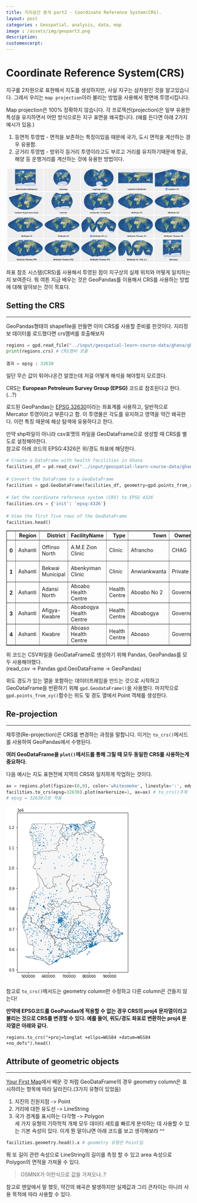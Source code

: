 ```yaml
---
title: 지리공간 분석 part2 - Coordinate Reference System(CRS).  
layout: post   
categories : Geospatial, analysis, data, map
image : /assets/img/geopart3.png
description:  
customexcerpt: 
---
```


# Coordinate Reference System(CRS)

지구를 2차원으로 표현해서 지도를 생성하지만, 사실 지구는 삼차원인 것을 알고있습니다. 그래서 우리는 ```map projection```이라 불리는 방법을 사용해서 평면에 투영시킵니다.  

Map projection은 100% 정확하지 않습니다. 각 프로젝션(projection)은 일부 유용한 특성을 유지하면서 어떤 방식으로든 지구 표면을 왜곡합니다. (예를 든다면 아래 2가지 예시가 있음.)

1. 등면적 투영법 - 면적을 보존하는 특징이있음 때문에 국가, 도시 면적을 계산하는 경우 유용함.
2. 긍거리 투영법 - 방위각 등거리 투영이라고도 부르고 거리를 유지하기때문에 항공, 해양 등 운행거리를 계산하는 것에 유용한 방법이다.

![예시](/assets/img/geopart3.png)

좌표 참조 시스템(CRS)를 사용해서 투영된 점이 지구상의 실제 위치와 어떻게 일치하는지 보여준다. 뭐 여튼 지금 배우는 것은 GeoPandas를 이용해서 CRS를 사용하는 방법에 대해 알아보는 것이 목표다.

## Setting the CRS
----
GeoPandas형태의 shapefile을 만들면 이미 CRS를 사용할 준비를 한것이다.
지리정보 데이터를 로드했다면 crs멤버를 호출해보자

~~~py
regions = gpd.read_file("../input/geospatial-learn-course-data/ghana/ghana/Regions/Map_of_Regions_in_Ghana.shp")
print(regions.crs) # CRS멤버 호출

결과 = epsg : 32630
~~~

일단 무슨 값이 튀어나온건 알겠는데 저걸 어떻게 해석을 해야할지 모르겠다.

CRS는 **European Petroleum Survey Group (EPSG)** 코드로 참조된다고 한다. (...?)

로드된 GeoPandas는 [EPSG 32630](https://epsg.io/32630)이라는 좌표계를 사용하고, 일반적으로 Mercator 투영이라고 부른다고 함. 이 투영물은 각도를 유지하고 영역을 약간 왜곡한다. 이런 특징 때문에 해상 탐색에 유용하다고 한다.  

만약 shp파일이 아니라 csv포맷의 파일을 GeoDataFrame으로 생성할 때 CRS를 별도로 설정해야한다.  
참고로 아래 코드의 EPSG:4326은 위/경도 좌표에 해당한다.

~~~py
# Create a DataFrame with health facilities in Ghana
facilities_df = pd.read_csv("../input/geospatial-learn-course-data/ghana/ghana/health_facilities.csv")

# Convert the DataFrame to a GeoDataFrame
facilities = gpd.GeoDataFrame(facilities_df, geometry=gpd.points_from_xy(facilities_df.Longitude, facilities_df.Latitude))

# Set the coordinate reference system (CRS) to EPSG 4326
facilities.crs = {'init': 'epsg:4326'}

# View the first five rows of the GeoDataFrame
facilities.head()
~~~

<table border="1">
  <thead>
    <tr style="text-align: right;">
      <th></th>
      <th>Region</th>
      <th>District</th>
      <th>FacilityName</th>
      <th>Type</th>
      <th>Town</th>
      <th>Ownership</th>
      <th>Latitude</th>
      <th>Longitude</th>
      <th>geometry</th>
    </tr>
  </thead>
  <tbody>
    <tr>
      <th>0</th>
      <td>Ashanti</td>
      <td>Offinso North</td>
      <td>A.M.E Zion Clinic</td>
      <td>Clinic</td>
      <td>Afrancho</td>
      <td>CHAG</td>
      <td>7.40801</td>
      <td>-1.96317</td>
      <td>POINT (-1.96317 7.40801)</td>
    </tr>
    <tr>
      <th>1</th>
      <td>Ashanti</td>
      <td>Bekwai Municipal</td>
      <td>Abenkyiman Clinic</td>
      <td>Clinic</td>
      <td>Anwiankwanta</td>
      <td>Private</td>
      <td>6.46312</td>
      <td>-1.58592</td>
      <td>POINT (-1.58592 6.46312)</td>
    </tr>
    <tr>
      <th>2</th>
      <td>Ashanti</td>
      <td>Adansi North</td>
      <td>Aboabo Health Centre</td>
      <td>Health Centre</td>
      <td>Aboabo No 2</td>
      <td>Government</td>
      <td>6.22393</td>
      <td>-1.34982</td>
      <td>POINT (-1.34982 6.22393)</td>
    </tr>
    <tr>
      <th>3</th>
      <td>Ashanti</td>
      <td>Afigya-Kwabre</td>
      <td>Aboabogya Health Centre</td>
      <td>Health Centre</td>
      <td>Aboabogya</td>
      <td>Government</td>
      <td>6.84177</td>
      <td>-1.61098</td>
      <td>POINT (-1.61098 6.84177)</td>
    </tr>
    <tr>
      <th>4</th>
      <td>Ashanti</td>
      <td>Kwabre</td>
      <td>Aboaso Health Centre</td>
      <td>Health Centre</td>
      <td>Aboaso</td>
      <td>Government</td>
      <td>6.84177</td>
      <td>-1.61098</td>
      <td>POINT (-1.61098 6.84177)</td>
    </tr>
  </tbody>
</table>

위 코드는 CSV파일을 GeoDataFrame로 생성하기 위해 Pandas, GeoPandas를 모두 사용해야했다.  
(read_csv -> Pandas gpd.GeoDataFrame -> GeoPandas)  

위도 경도가 있는 열을 포함하는 데이터프래임을 만드는 것으로 시작하고 GeoDataFrame을 반환하기 위해 ```gpd.GeodataFrame()```을 사용했다. 마지막으로 ```gpd.points_from_xy()```함수는 위도 및 경도 열에서 Point 객체를 생성한다.  

## Re-projection
----
재투영(Re-projection)은 CRS를 변경하는 과정을 말합니다. 이거는 ```to_crs()```메서드를 사용하여 GeoPandas에서 수행된다.

**여러 GeoDataFrame을 ```plot()```메서드를 통해 그릴 때 모두 동일한 CRS를 사용하는게 중요하다.**  

다음 예시는 지도 표현전에 지역의 CRS와 일치하게 작업하는 것이다.

~~~py
ax = regions.plot(figsize=(8,8), color='whitesmoke', linestyle=':', edgecolor='black')
facilities.to_crs(epsg=32630).plot(markersize=1, ax=ax) # to_crs()주목
# epsg = 32630으로 적용
~~~
![to_crs](/assets/img/geopart4.png)

참고로 ```to_crs()```메서드는 geometry column만 수정하고 다른 column은 건들지 않는다!  

**만약에 EPSG코드를 GeoPandas에 적용할 수 없는 경우 CRS의 proj4 문자열이라고 불리는 것으로 CRS를 변경할 수 있다. 예를 들어, 위도/경도 좌표로 변환하는 proj4 문자열은 아래와 같다.**
~~~Py
regions.to_crs("+proj=longlat +ellps=WGS84 +datum=WGS84 +no_defs").head()
~~~

## Attribute of geometric objects
----

[Your First Map](2023-01-16-Yout%20First%20Map.md)에서 배운 것 처럼 GeoDataFrame의 경우 geometry column은 표시하려는 항목에 따라 달라진다.(3가지 유형이 있었음)

1. 지진의 진원지점 -> Point
2. 거리에 대한 유도선 -> LineString
3. 국가 경계를 표시하는 다각형 -> Polygon  
세 가지 유형의 기하학적 개체 모두 데이터 세트를 빠르게 분석하는 데 사용할 수 있는 기본 속성이 있다.
이게 뭔 말이냐면 아래 코드를 보고 생각해보라 ^^

~~~py
facilities.geometry.head().x # geometry 유형은 Point임.
~~~

뭐 또 길이 관련 속성으로 LineString의 길이를 측정 할 수 있고 area 속성으로 Polygon의 면적을 가져올 수 있다.
> OSMNX가 이런식으로 값을 가져오나..?

참고로 맨앞에서 말 했듯, 약간의 왜곡은 발생하지만 실제값과 그리 큰차이는 아니라 사용 목적에 따라 사용할 수 있다.